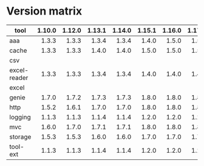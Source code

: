 # Version matrix

| tool         |  1.10.0  | 1.12.0  | 1.13.1  | 1.14.0  | 1.15.1  | 1.16.0  | 1.17.0  |1.18.0  |
| ------------ |  ------: | ------: | ------: | ------: | ------: | ------: | ------: |------: |
| aaa          |   1.3.3  |  1.3.3  |  1.3.4  |  1.3.4  |  1.4.0  |  1.5.0  |  1.5.0  | 1.6.0  |
| cache        |   1.3.3  |  1.3.3  |  1.4.0  |  1.4.0  |  1.5.0  |  1.5.0  |  1.5.0  | 1.6.0  |
| csv          |          |         |         |         |         |         |         | 1.0.0  |
| excel-reader |   1.3.3  |  1.3.3  |  1.3.4  |  1.3.4  |  1.4.0  |  1.4.0  |  1.4.0  |   end  |
| excel        |          |         |         |         |         |         |         | 1.5.0  |
| genie        |   1.7.0  |  1.7.2  |  1.7.3  |  1.7.3  |  1.8.0  |  1.8.0  |  1.8.0  | 1.9.0  |
| http         |   1.5.2  |  1.6.1  |  1.7.0  |  1.7.0  |  1.8.0  |  1.8.0  |  1.8.0  | 1.9.0  |
| logging      |   1.1.3  |  1.1.3  |  1.1.4  |  1.1.4  |  1.2.0  |  1.2.0  |  1.2.0  | 1.3.0  |
| mvc          |   1.6.0  |  1.7.0  |  1.7.1  |  1.7.1  |  1.8.0  |  1.8.0  |  1.8.0  | 1.9.0  |
| storage      |   1.5.3  |  1.5.3  |  1.6.0  |  1.6.0  |  1.7.0  |  1.7.0  |  1.7.0  | 1.8.0  |
| tool-ext     |   1.1.3  |  1.1.3  |  1.1.4  |  1.1.4  |  1.2.0  |  1.2.0  |  1.2.0  | 1.3.0  |
